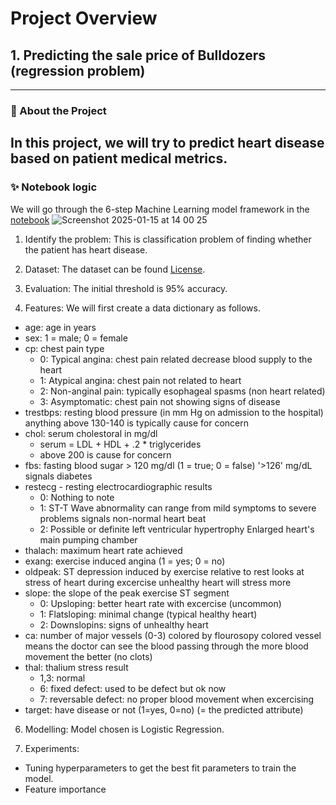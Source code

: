 # Project Overview
## 1. Predicting the sale price of Bulldozers  (regression problem)
---

### 📝 About the Project  
In this project, we will try to predict heart disease based on patient medical metrics.
---

### ✨ Notebook logic
We will go through the 6-step Machine Learning model framework in the [notebook](https://github.com/emmanguyen102/Machine-Learning-portfolio/blob/main/regression/Random_forest_regression_problem.ipynb)
![Screenshot 2025-01-15 at 14 00 25](https://github.com/user-attachments/assets/e506b7d9-162b-4265-aecb-6efa040ab20d)

1. Identify the problem:
This is classification problem of finding whether the patient has heart disease.

2. Dataset: The dataset can be found [License]([#license](https://www.kaggle.com/datasets/sumaiyatasmeem/heart-disease-classification-dataset)). 

3. Evaluation:
The initial threshold is 95% accuracy.

4. Features:
We will first create a data dictionary as follows.

- age: age in years
- sex: 1 = male; 0 = female
- cp: chest pain type
    - 0: Typical angina: chest pain related decrease blood supply to the heart
    - 1: Atypical angina: chest pain not related to heart
    - 2: Non-anginal pain: typically esophageal spasms (non heart related)
    - 3: Asymptomatic: chest pain not showing signs of disease
- trestbps: resting blood pressure (in mm Hg on admission to the hospital)
anything above 130-140 is typically cause for concern
- chol: serum cholestoral in mg/dl
    - serum = LDL + HDL + .2 * triglycerides
    - above 200 is cause for concern
- fbs: fasting blood sugar > 120 mg/dl (1 = true; 0 = false)
'>126' mg/dL signals diabetes
- restecg - resting electrocardiographic results
    - 0: Nothing to note
    - 1: ST-T Wave abnormality
can range from mild symptoms to severe problems
signals non-normal heart beat
    - 2: Possible or definite left ventricular hypertrophy
Enlarged heart's main pumping chamber
- thalach: maximum heart rate achieved
- exang: exercise induced angina (1 = yes; 0 = no)
- oldpeak: ST depression induced by exercise relative to rest looks at stress of heart during excercise unhealthy heart will stress more
- slope: the slope of the peak exercise ST segment
    - 0: Upsloping: better heart rate with excercise (uncommon)
    - 1: Flatsloping: minimal change (typical healthy heart)
    - 2: Downslopins: signs of unhealthy heart
- ca: number of major vessels (0-3) colored by flourosopy
colored vessel means the doctor can see the blood passing through
the more blood movement the better (no clots)
- thal: thalium stress result
    - 1,3: normal
    - 6: fixed defect: used to be defect but ok now
    - 7: reversable defect: no proper blood movement when excercising
- target: have disease or not (1=yes, 0=no) (= the predicted attribute)

6. Modelling:
Model chosen is Logistic Regression. 

8. Experiments:
- Tuning hyperparameters to get the best fit parameters to train the model. 
- Feature importance





